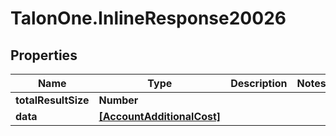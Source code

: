# TalonOne.InlineResponse20026

## Properties

Name | Type | Description | Notes
------------ | ------------- | ------------- | -------------
**totalResultSize** | **Number** |  | 
**data** | [**[AccountAdditionalCost]**](AccountAdditionalCost.md) |  | 


